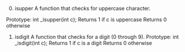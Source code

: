 0. isupper
A function that checks for uppercase character.

Prototype: int _isupper(int c);
Returns 1 if c is uppercase
Returns 0 otherwise
1. isdigit
A function that checks for a digit (0 through 9).
Prototype: int _isdigit(int c);
Returns 1 if c is a digit
Returns 0 otherwise

